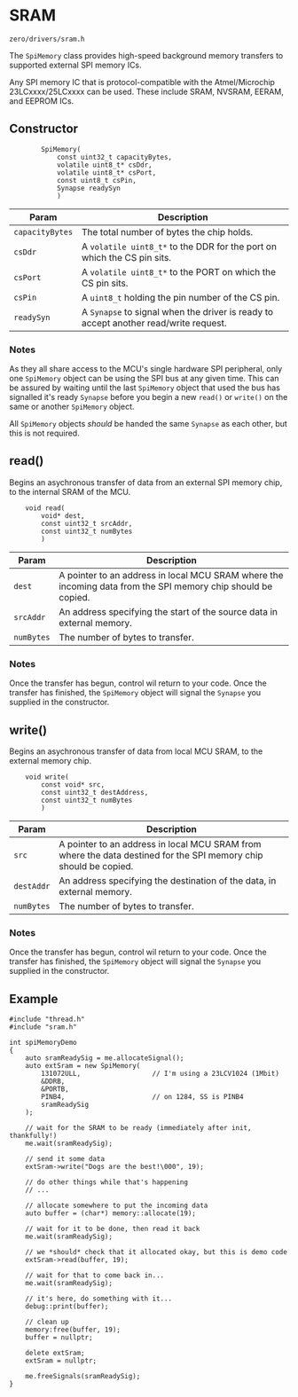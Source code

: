 # SRAM
```zero/drivers/sram.h```

The ```SpiMemory``` class provides high-speed background memory transfers to supported external SPI memory ICs.

Any SPI memory IC that is protocol-compatible with the Atmel/Microchip 23LCxxxx/25LCxxxx can be used. These include SRAM, NVSRAM, EERAM, and EEPROM ICs.

## Constructor
```
        SpiMemory(
            const uint32_t capacityBytes,
            volatile uint8_t* csDdr,
            volatile uint8_t* csPort,
            const uint8_t csPin,
            Synapse readySyn
            )
```
|Param|Description|
|-----|-----------|
|```capacityBytes```|The total number of bytes the chip holds.|
|```csDdr```|A ```volatile uint8_t*``` to the DDR for the port on which the CS pin sits.|
|```csPort```|A ```volatile uint8_t*``` to the PORT on which the CS pin sits.|
|```csPin```|A ```uint8_t``` holding the pin number of the CS pin.|
|```readySyn```|A ```Synapse``` to signal when the driver is ready to accept another read/write request.|

### Notes
As they all share access to the MCU's single hardware SPI peripheral, only one ```SpiMemory``` object can be using the SPI bus at any given time. This can be assured by waiting until the last ```SpiMemory``` object that used the bus has signalled it's ready ```Synapse``` before you begin a new ```read()``` or ```write()``` on the same or another ```SpiMemory``` object.

All ```SpiMemory``` objects *should* be handed the same ```Synapse``` as each other, but this is not required.

## read()
Begins an asychronous transfer of data from an external SPI memory chip, to the internal SRAM of the MCU.

```
    void read(
        void* dest,
        const uint32_t srcAddr,
        const uint32_t numBytes
        )
```
|Param|Description|
|-----|-----------|
|```dest```|A pointer to an address in local MCU SRAM where the incoming data from the SPI memory chip should be copied.|
|```srcAddr```|An address specifying the start of the source data in external memory.|
|```numBytes```|The number of bytes to transfer.|

### Notes
Once the transfer has begun, control wil return to your code. Once the transfer has finished, the ```SpiMemory``` object will signal the ```Synapse``` you supplied in the constructor.

## write()
Begins an asychronous transfer of data from local MCU SRAM, to the external memory chip.

```
    void write(
        const void* src,
        const uint32_t destAddress,
        const uint32_t numBytes
        )
```
|Param|Description|
|-----|-----------|
|```src```|A pointer to an address in local MCU SRAM from where the data destined for the SPI memory chip should be copied.|
|```destAddr```|An address specifying the destination of the data, in external memory.|
|```numBytes```|The number of bytes to transfer.|

### Notes
Once the transfer has begun, control wil return to your code. Once the transfer has finished, the ```SpiMemory``` object will signal the ```Synapse``` you supplied in the constructor.

## Example
```
#include "thread.h"
#include "sram.h"

int spiMemoryDemo
{
    auto sramReadySig = me.allocateSignal();
    auto extSram = new SpiMemory(
        131072ULL,                  // I'm using a 23LCV1024 (1Mbit)
        &DDRB,
        &PORTB,
        PINB4,                      // on 1284, SS is PINB4
        sramReadySig
    );

    // wait for the SRAM to be ready (immediately after init, thankfully!)
    me.wait(sramReadySig);

    // send it some data
    extSram->write("Dogs are the best!\000", 19);

    // do other things while that's happening
    // ...

    // allocate somewhere to put the incoming data
    auto buffer = (char*) memory::allocate(19);

    // wait for it to be done, then read it back
    me.wait(sramReadySig);

    // we *should* check that it allocated okay, but this is demo code
    extSram->read(buffer, 19);

    // wait for that to come back in...
    me.wait(sramReadySig);

    // it's here, do something with it...
    debug::print(buffer);

    // clean up
    memory:free(buffer, 19);
    buffer = nullptr;

    delete extSram;
    extSram = nullptr;

    me.freeSignals(sramReadySig);
}
```
